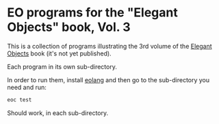 # EO programs for the "Elegant Objects" book, Vol. 3

This is a collection of programs illustrating the
3rd volume of the [Elegant Objects][book] book
(it's not yet published).

Each program in its own sub-directory.

In order to run them, install [eolang][eoc]
and then go to the sub-directory you need and run:

```bash
eoc test
```

Should work, in each sub-directory.

[book]: https://www.yegor256.com/elegant-objects.html
[eoc]: https://github.com/objectionary/eoc
